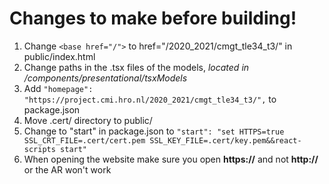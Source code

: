 # Changes to make before building!

1. Change ```<base href="/">``` to href="/2020_2021/cmgt_tle34_t3/" in public/index.html 
2. Change paths in the .tsx files of the models, *located in /components/presentational/tsxModels*
3. Add  ```"homepage": "https://project.cmi.hro.nl/2020_2021/cmgt_tle34_t3/",``` to package.json
4. Move .cert/ directory to public/
5. Change to "start" in package.json to ```"start": "set HTTPS=true SSL_CRT_FILE=.cert/cert.pem SSL_KEY_FILE=.cert/key.pem&&react-scripts start"```
6. When opening the website make sure you open **https://** and not **http://** or the AR won't work